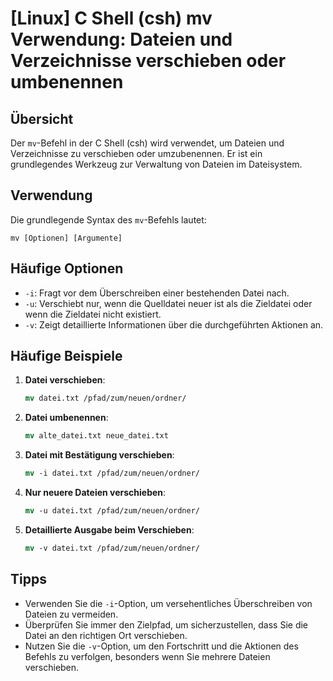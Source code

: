 # [Linux] C Shell (csh) mv Verwendung: Dateien und Verzeichnisse verschieben oder umbenennen

## Übersicht
Der `mv`-Befehl in der C Shell (csh) wird verwendet, um Dateien und Verzeichnisse zu verschieben oder umzubenennen. Er ist ein grundlegendes Werkzeug zur Verwaltung von Dateien im Dateisystem.

## Verwendung
Die grundlegende Syntax des `mv`-Befehls lautet:

```
mv [Optionen] [Argumente]
```

## Häufige Optionen
- `-i`: Fragt vor dem Überschreiben einer bestehenden Datei nach.
- `-u`: Verschiebt nur, wenn die Quelldatei neuer ist als die Zieldatei oder wenn die Zieldatei nicht existiert.
- `-v`: Zeigt detaillierte Informationen über die durchgeführten Aktionen an.

## Häufige Beispiele
1. **Datei verschieben**:
   ```csh
   mv datei.txt /pfad/zum/neuen/ordner/
   ```

2. **Datei umbenennen**:
   ```csh
   mv alte_datei.txt neue_datei.txt
   ```

3. **Datei mit Bestätigung verschieben**:
   ```csh
   mv -i datei.txt /pfad/zum/neuen/ordner/
   ```

4. **Nur neuere Dateien verschieben**:
   ```csh
   mv -u datei.txt /pfad/zum/neuen/ordner/
   ```

5. **Detaillierte Ausgabe beim Verschieben**:
   ```csh
   mv -v datei.txt /pfad/zum/neuen/ordner/
   ```

## Tipps
- Verwenden Sie die `-i`-Option, um versehentliches Überschreiben von Dateien zu vermeiden.
- Überprüfen Sie immer den Zielpfad, um sicherzustellen, dass Sie die Datei an den richtigen Ort verschieben.
- Nutzen Sie die `-v`-Option, um den Fortschritt und die Aktionen des Befehls zu verfolgen, besonders wenn Sie mehrere Dateien verschieben.